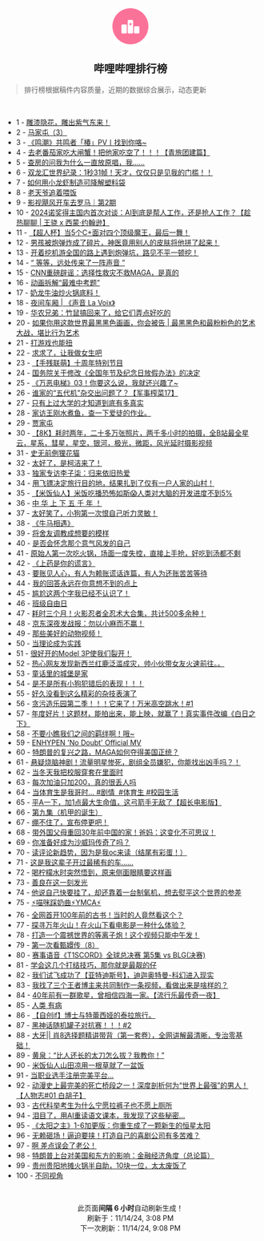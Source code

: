 <div align="center">
    <img src="./assets/icon_rank.png" alt="logo" />
    <h2>哔哩哔哩排行榜</h>
</div>

> 排行榜根据稿件内容质量，近期的数据综合展示，动态更新

<br />

<ul><li><span>1 - <a href=https://www.bilibili.com/BV1TsmtY7Egu target=_blank>雕漆隐花，雕出紫气东来！</a></span></li><li><span>2 - <a href=https://www.bilibili.com/BV13FmhYwEEQ target=_blank>马家屯（3）</a></span></li><li><span>3 - <a href=https://www.bilibili.com/BV1bomxY2Evu target=_blank>《鸣潮》共鸣者「椿」PV丨找到你咯~</a></span></li><li><span>4 - <a href=https://www.bilibili.com/BV12xm8YWETV target=_blank>去老番茄家吃大闸蟹！把他家吃空了！！！【青旅团建篇】</a></span></li><li><span>5 - <a href=https://www.bilibili.com/BV1EkmzYeE7e target=_blank>查房的问我为什么一直放原唱，我……</a></span></li><li><span>6 - <a href=https://www.bilibili.com/BV1vNmUYDE5W target=_blank>双龙汇世界纪录：1秒31帧！天才，仅仅只是见我的门槛！！</a></span></li><li><span>7 - <a href=https://www.bilibili.com/BV1ZrmtYvE87 target=_blank>如何用小龙虾制造可降解塑料袋</a></span></li><li><span>8 - <a href=https://www.bilibili.com/BV1AFmeYZEBw target=_blank>老天爷追着喂饭</a></span></li><li><span>9 - <a href=https://www.bilibili.com/BV1iQm8YqEV3 target=_blank>影视飓风开车去罗马｜第2期</a></span></li><li><span>10 - <a href=https://www.bilibili.com/BV1KWmUYBEF4 target=_blank>2024诺奖得主国内首次对谈：AI到底是帮人工作，还是抢人工作？【趁热聊聊&nbsp;|&nbsp;王骁&nbsp;x&nbsp;西蒙·约翰逊】</a></span></li><li><span>11 - <a href=https://www.bilibili.com/BV19WmBYoEy4 target=_blank>【超人杯】当5个C+面对四个顶级魔王，最后一舞！</a></span></li><li><span>12 - <a href=https://www.bilibili.com/BV1JnmhY2EDp target=_blank>男孩被炮弹炸成了碎片，神医竟用别人的皮肤将他拼了起来！</a></span></li><li><span>13 - <a href=https://www.bilibili.com/BV1DTDyYCEwW target=_blank>开着挖机游全国的路上遇到炮弹坑，路见不平一顿挖！</a></span></li><li><span>14 - <a href=https://www.bilibili.com/BV1K4DzYxE88 target=_blank>“&nbsp;等等，远处传来了一阵声音&nbsp;”</a></span></li><li><span>15 - <a href=https://www.bilibili.com/BV1WxmUYTEFB target=_blank>CNN重磅辟谣：选择性救灾不救MAGA，是真的</a></span></li><li><span>16 - <a href=https://www.bilibili.com/BV1S3mWYzEuX target=_blank>动画拆解“最难中考题”</a></span></li><li><span>17 - <a href=https://www.bilibili.com/BV1mSmyYPEQx target=_blank>奶龙牛油炒火锅底料！</a></span></li><li><span>18 - <a href=https://www.bilibili.com/BV1NsmtY7Ecq target=_blank>夜间车厢&nbsp;|&nbsp;《声音&nbsp;La&nbsp;Voix》</a></span></li><li><span>19 - <a href=https://www.bilibili.com/BV1bWmaYeERX target=_blank>华农兄弟：竹鼠搞回来了，给它们弄点好吃的</a></span></li><li><span>20 - <a href=https://www.bilibili.com/BV1bfmUYyEtL target=_blank>如果你用这款世界最黑黑色画画，你会被告&nbsp;|&nbsp;最黑黑色和最粉粉色的艺术大战，堪比行为艺术</a></span></li><li><span>21 - <a href=https://www.bilibili.com/BV1EWm6YiEn5 target=_blank>打游戏也能扭</a></span></li><li><span>22 - <a href=https://www.bilibili.com/BV1EQm1YQEpA target=_blank>求求了，让我做女生吧</a></span></li><li><span>23 - <a href=https://www.bilibili.com/BV1rxDyYhEhH target=_blank>【手残联萌】十周年特别节目</a></span></li><li><span>24 - <a href=https://www.bilibili.com/BV1y8m8YDEfn target=_blank>国务院关于修改《全国年节及纪念日放假办法》的决定</a></span></li><li><span>25 - <a href=https://www.bilibili.com/BV1ybm8YHE2K target=_blank>《万恶电梯》03！你要这么说，我就还兴趣了~</a></span></li><li><span>26 - <a href=https://www.bilibili.com/BV1EUm1Y9Esh target=_blank>谁家的“五代机”杂交出问题了？【军事榨菜17】</a></span></li><li><span>27 - <a href=https://www.bilibili.com/BV1GAm2Y5EFD target=_blank>只有上过大学的才知道到底有多真实</a></span></li><li><span>28 - <a href=https://www.bilibili.com/BV1q1m8Y6EtN target=_blank>家访王刚水煮鱼，查一下爱徒的作业。</a></span></li><li><span>29 - <a href=https://www.bilibili.com/BV1ZwmtYwE4C target=_blank>贾家屯</a></span></li><li><span>30 - <a href=https://www.bilibili.com/BV1R4m6YYEjn target=_blank>【8K】耗时两年，二十多万张照片，两千多小时的拍摄，全B站最全星云，星系，彗星，星空，银河，极光，微距，风光延时摄影视频</a></span></li><li><span>31 - <a href=https://www.bilibili.com/BV1Jpm6YTEPM target=_blank>史无前例狸花猫</a></span></li><li><span>32 - <a href=https://www.bilibili.com/BV1h9mtY4EFu target=_blank>太好了，是柯洁来了！</a></span></li><li><span>33 - <a href=https://www.bilibili.com/BV1DnUKYYEkj target=_blank>独家专访李子柒：归来依旧热爱</a></span></li><li><span>34 - <a href=https://www.bilibili.com/BV1mZmUY5EeX target=_blank>用飞镖决定旅行目的地，结果扎到了仅有一户人家的山村！</a></span></li><li><span>35 - <a href=https://www.bilibili.com/BV15kmqYdEse target=_blank>【米饭仙人】米饭吃播恐怖如斯😱人类对大脑的开发进度不到5%</a></span></li><li><span>36 - <a href=https://www.bilibili.com/BV1RimkYNEMa target=_blank>中&nbsp;华&nbsp;上&nbsp;下&nbsp;五&nbsp;千&nbsp;年&nbsp;！</a></span></li><li><span>37 - <a href=https://www.bilibili.com/BV1nvmUYcEtW target=_blank>太好笑了，小狗第一次恨自己听力灵敏！</a></span></li><li><span>38 - <a href=https://www.bilibili.com/BV17xm6YNEvL target=_blank>《牛马相遇》</a></span></li><li><span>39 - <a href=https://www.bilibili.com/BV1qgm1YSE8q target=_blank>将舍友调教成想要的模样</a></span></li><li><span>40 - <a href=https://www.bilibili.com/BV1GsmiYJEq4 target=_blank>是否会怀念那个意气风发的自己</a></span></li><li><span>41 - <a href=https://www.bilibili.com/BV1tYDaYMELf target=_blank>原始人第一次吃火锅，场面一度失控，直接上手抢，好吃到汤都不剩</a></span></li><li><span>42 - <a href=https://www.bilibili.com/BV1QJUKYPE2x target=_blank>《上药是你的谎言》</a></span></li><li><span>43 - <a href=https://www.bilibili.com/BV1VjmaYuEt5 target=_blank>要账见人心，有人为赖账谎话连篇，有人为还账苦苦等待</a></span></li><li><span>44 - <a href=https://www.bilibili.com/BV1tBmBYEEEN target=_blank>我的回答永远在你意想不到的点上</a></span></li><li><span>45 - <a href=https://www.bilibili.com/BV1jpmbYqETS target=_blank>尴尬这两个字我已经不认识了！</a></span></li><li><span>46 - <a href=https://www.bilibili.com/BV1JWUNYkEEs target=_blank>班级自由日</a></span></li><li><span>47 - <a href=https://www.bilibili.com/BV1o4m6YYEt3 target=_blank>耗时三个月！火影忍者全忍术大合集，共计500多余种！</a></span></li><li><span>48 - <a href=https://www.bilibili.com/BV1ksUTYSEuv target=_blank>京东深夜发战报：勿以小麻而不赢！</a></span></li><li><span>49 - <a href=https://www.bilibili.com/BV1CmmmYAEQx target=_blank>那些美好的动物视频！</a></span></li><li><span>50 - <a href=https://www.bilibili.com/BV1uBmBYEERj target=_blank>当理论成为实践</a></span></li><li><span>51 - <a href=https://www.bilibili.com/BV15ambYhEwV target=_blank>很好开的Model&nbsp;3P使我们裂开！</a></span></li><li><span>52 - <a href=https://www.bilibili.com/BV1F4m2YZEvM target=_blank>热心网友发现新西兰红鹿泛滥成灾，帅小伙带女友火速前往。。</a></span></li><li><span>53 - <a href=https://www.bilibili.com/BV1EEmBYwEsR target=_blank>童话里的城堡是家</a></span></li><li><span>54 - <a href=https://www.bilibili.com/BV1iJmmYHEs1 target=_blank>是不是所有小狗犯错后的表现！！！</a></span></li><li><span>55 - <a href=https://www.bilibili.com/BV1U5mxYLEF1 target=_blank>好久没看到这么精彩的杂技表演了</a></span></li><li><span>56 - <a href=https://www.bilibili.com/BV1j8mkYgE6h target=_blank>贪污造乐园第二季！！！它来了！万米高空跳水！#1</a></span></li><li><span>57 - <a href=https://www.bilibili.com/BV1oAm8YuE67 target=_blank>年度好片！这题材，能拍出来，能上映，就赢了！真实事件改编《白日之下》</a></span></li><li><span>58 - <a href=https://www.bilibili.com/BV1JYmUYaE4s target=_blank>不要小瞧我们之间的羁绊啊！哦~</a></span></li><li><span>59 - <a href=https://www.bilibili.com/BV1FummYFEkz target=_blank>ENHYPEN&nbsp;&#39;No&nbsp;Doubt&#39;&nbsp;Official&nbsp;MV</a></span></li><li><span>60 - <a href=https://www.bilibili.com/BV1x2DBYXEKK target=_blank>特朗普的复兴之路，MAGA如何夺得美国正统？</a></span></li><li><span>61 - <a href=https://www.bilibili.com/BV1hmm2Y5Edn target=_blank>悬疑烧脑神剧！流量明星惨死，剧组全员嫌犯，你能找出凶手吗？！</a></span></li><li><span>62 - <a href=https://www.bilibili.com/BV1oxm6YPEnA target=_blank>当冬天我把校服穿套在里面时</a></span></li><li><span>63 - <a href=https://www.bilibili.com/BV1A5m6YkEK6 target=_blank>每次加油只加200，真的很丢人吗</a></span></li><li><span>64 - <a href=https://www.bilibili.com/BV122m6YSE7b target=_blank>当体育生是我哥时…&nbsp;#剧情&nbsp;&nbsp;#体育生&nbsp;#校园生活</a></span></li><li><span>65 - <a href=https://www.bilibili.com/BV181UNYtEZr target=_blank>平A一下，加1点最大生命值，这弓箭手无敌了【超长电影版】</a></span></li><li><span>66 - <a href=https://www.bilibili.com/BV1CfmhYDEP2 target=_blank>第九集（机甲的诞生）</a></span></li><li><span>67 - <a href=https://www.bilibili.com/BV1W5UNYSEFn target=_blank>绷不住了，宣布停更吧！</a></span></li><li><span>68 - <a href=https://www.bilibili.com/BV11Sm6YmEBD target=_blank>带外国父母重回30年前中国的家！爸妈：这变化不可思议！</a></span></li><li><span>69 - <a href=https://www.bilibili.com/BV1K7mUYkE6f target=_blank>你准备好成为沙威玛传奇了吗？</a></span></li><li><span>70 - <a href=https://www.bilibili.com/BV1MuD6YoEFY target=_blank>读评论新趋势，因为是我oc来读（结尾有彩蛋！）</a></span></li><li><span>71 - <a href=https://www.bilibili.com/BV1HkmpY8E3p target=_blank>这是我这辈子开过最稀有的车……</a></span></li><li><span>72 - <a href=https://www.bilibili.com/BV1HVmbYCE99 target=_blank>喝柠檬水时突然悟到，原来侧面眼睛要这样画</a></span></li><li><span>73 - <a href=https://www.bilibili.com/BV1y6miYMEer target=_blank>善良在这一刻发光</a></span></li><li><span>74 - <a href=https://www.bilibili.com/BV1TnD2YCEwu target=_blank>他说自己快要挂了，却还靠着一台制氧机，想去熨平这个世界的参差</a></span></li><li><span>75 - <a href=https://www.bilibili.com/BV16rm8YVEm8 target=_blank>⚡喵咪踩奶曲⚡YMCA⚡</a></span></li><li><span>76 - <a href=https://www.bilibili.com/BV1H1mmYeEme target=_blank>全网首开100年前的古书！当时的人竟然看这个？</a></span></li><li><span>77 - <a href=https://www.bilibili.com/BV1SDm2Y3EMR target=_blank>探寻万年火山！在火山下看电影是一种什么体验？</a></span></li><li><span>78 - <a href=https://www.bilibili.com/BV1yFmmYNE6q target=_blank>打造一个震撼世界的等离子炮！这个视频只能中午发！</a></span></li><li><span>79 - <a href=https://www.bilibili.com/BV1YjmrYFExN target=_blank>第一次看甄嬛传（8）</a></span></li><li><span>80 - <a href=https://www.bilibili.com/BV13ammY5ExD target=_blank>赛事语音《T1SCORD》全球总决赛&nbsp;第5集&nbsp;vs&nbsp;BLG(决赛)</a></span></li><li><span>81 - <a href=https://www.bilibili.com/BV1dgm8YeE3t target=_blank>学会这几个打结技巧，那你就是最靓的仔</a></span></li><li><span>82 - <a href=https://www.bilibili.com/BV1AEmyYxEMM target=_blank>我们试飞成功了【亚特迪斯号】，迪迦奥特曼-科幻进入现实</a></span></li><li><span>83 - <a href=https://www.bilibili.com/BV1JNmpYREH9 target=_blank>我找了三个王者博主来共同制作一条视频，看做出来是啥样的？</a></span></li><li><span>84 - <a href=https://www.bilibili.com/BV1w3m6YyEQp target=_blank>40年前有一群歌星，曾相信四海一家。【流行乐最传奇一夜】</a></span></li><li><span>85 - <a href=https://www.bilibili.com/BV1cgmBYqEff target=_blank>人类&nbsp;有病</a></span></li><li><span>86 - <a href=https://www.bilibili.com/BV1LmmzYcEEL target=_blank>【自创if】博士与特蕾西娅的泰拉旅行。</a></span></li><li><span>87 - <a href=https://www.bilibili.com/BV1vEDCY7EFb target=_blank>黑神话随机罐子对抗赛！！！#2</a></span></li><li><span>88 - <a href=https://www.bilibili.com/BV1Vxm4YoEFC target=_blank>大牙||&nbsp;肖8选择题精讲带背（第一套卷），全网讲解最清晰，专治零基础！</a></span></li><li><span>89 - <a href=https://www.bilibili.com/BV1oYD6YgEH8 target=_blank>黄泉：“比人还长的太刀怎么拔？我教你！”</a></span></li><li><span>90 - <a href=https://www.bilibili.com/BV1Mgm2YzEYL target=_blank>米饭仙人山田凉用一根草就了一盆饭</a></span></li><li><span>91 - <a href=https://www.bilibili.com/BV1camtYkEbd target=_blank>当职业选手注册完美平台…</a></span></li><li><span>92 - <a href=https://www.bilibili.com/BV1MamiYyEke target=_blank>动漫史上最完美的死亡桥段之一！深度剖析何为“世界上最强”的男人！【人物志#01&nbsp;白胡子】</a></span></li><li><span>93 - <a href=https://www.bilibili.com/BV1jkmzYeEWA target=_blank>古代科举考生为什么宁愿拉裤子也不愿上厕所</a></span></li><li><span>94 - <a href=https://www.bilibili.com/BV1RPDdYLEJN target=_blank>泪目了，用AI重读语文课本，我发现了这些秘密...</a></span></li><li><span>95 - <a href=https://www.bilibili.com/BV16tDkYHEMr target=_blank>《太阳之主》1-6加更版：你重生成了一颗新生的恒星太阳</a></span></li><li><span>96 - <a href=https://www.bilibili.com/BV16MmiYcEmw target=_blank>无赖砸场！逼迫要挟！打造自己的喜剧公司有多苦难？</a></span></li><li><span>97 - <a href=https://www.bilibili.com/BV1sUmbYSED9 target=_blank>啊&nbsp;差点误会了老公！</a></span></li><li><span>98 - <a href=https://www.bilibili.com/BV191mUYpEVH target=_blank>特朗普上台对美国和东方的影响：金融经济角度（总论篇）</a></span></li><li><span>99 - <a href=https://www.bilibili.com/BV1o6mUYdEnk target=_blank>贵州贵阳地摊火锅半自助，10块一位，太太废饭了</a></span></li><li><span>100 - <a href=https://www.bilibili.com/BV1yLD6YQEkd target=_blank>不同视角</a></span></li></ul>

<br />

<p align=center>此页面<strong>间隔 6 小时</strong>自动刷新生成！<br>刷新于：11/14/24, 3:08 PM<br>下一次刷新：11/14/24, 9:08 PM</p>
